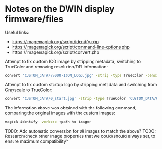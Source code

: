 # Notes on the DWIN display firmware/files

Useful links:

- https://imagemagick.org/script/identify.php
- https://imagemagick.org/script/command-line-options.php
- https://imagemagick.org/script/convert.php

Attempt to fix custom ICO image by stripping metadata, switching to TrueColor and removing resolution/DPI information:

```sh
convert 'CUSTOM_DATA/7/000-ICON_LOGO.jpg' -strip -type TrueColor -density 0 'CUSTOM_DATA/7/000-ICON_LOGO_new.jpg'
```

Attempt to fix custom startup logo by stripping metadata and switching from Grayscale to TrueColor:

```sh
convert 'CUSTOM_DATA/0_start.jpg' -strip -type TrueColor 'CUSTOM_DATA/0_start_new.jpg'
```

The information above was obtained with the following command, comparing the original images with the custom images:

```sh
magick identify -verbose <path to image>
```

TODO: Add automatic conversion for _all_ images to match the above?
TODO: Research/check other image properties that we could/should always set, to ensure maximum compatibility?
